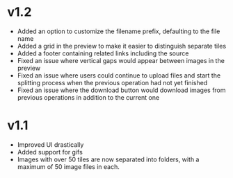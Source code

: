 # v1.2
- Added an option to customize the filename prefix, defaulting to the file name
- Added a grid in the preview to make it easier to distinguish separate tiles
- Added a footer containing related links including the source
- Fixed an issue where vertical gaps would appear between images in the preview
- Fixed an issue where users could continue to upload files and start the splitting process when the previous operation had not yet finished
- Fixed an issue where the download button would download images from previous operations in addition to the current one

# v1.1
- Improved UI drastically
- Added support for gifs
- Images with over 50 tiles are now separated into folders, with a maximum of 50 image files in each.

